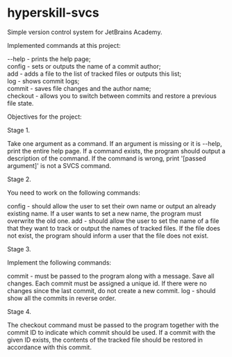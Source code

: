 # hyperskill-svcs
Simple version control system for JetBrains Academy.

Implemented commands at this project:

--help - prints the help page;  
config - sets or outputs the name of a commit author;  
add - adds a file to the list of tracked files or outputs this list;  
log - shows commit logs;  
commit - saves file changes and the author name;  
checkout - allows you to switch between commits and restore a previous file state.  

Objectives for the project:

Stage 1.

Take one argument as a command. If an argument is missing or it is --help, print the entire help page. If a command exists, the program should output a description of the command. If the command is wrong, print '[passed argument]' is not a SVCS command.

Stage 2.

You need to work on the following commands:

config - should allow the user to set their own name or output an already existing name. If a user wants to set a new name, the program must overwrite the old one.
add - should allow the user to set the name of a file that they want to track or output the names of tracked files. If the file does not exist, the program should inform a user that the file does not exist.

Stage 3.

Implement the following commands:

commit - must be passed to the program along with a message. Save all changes. Each commit must be assigned a unique id. If there were no changes since the last commit, do not create a new commit.
log - should show all the commits in reverse order.

Stage 4.

The checkout command must be passed to the program together with the commit ID to indicate which commit should be used. If a commit with the given ID exists, the contents of the tracked file should be restored in accordance with this commit.
